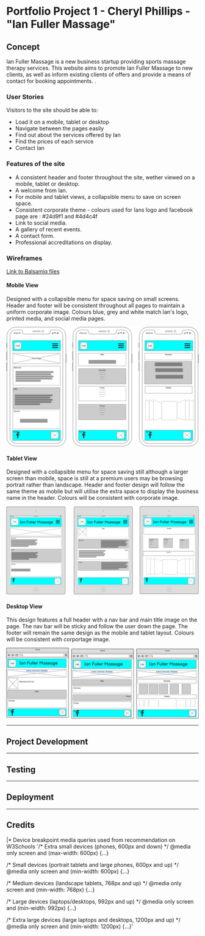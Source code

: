 # Portfolio Project 1 - Cheryl Phillips - "Ian Fuller Massage"

## Concept

Ian Fuller Massage is a new business startup providing sports massage therapy services. This website aims to promote Ian Fuller Massage to new clients, as well as inform existing clients of offers and provide a means of contact for booking appointments. . 

### User Stories

Visitors to the site should be able to:
* Load it on a mobile, tablet or desktop
* Navigate between the pages easily
* Find out about the services offered by Ian
* Find the prices of each service
* Contact Ian

### Features of the site

* A consistent header and footer throughout the site, wether viewed on a mobile, tablet or desktop. 
* A welcome from Ian.
* For mobile and tablet views, a collapsible menu to save on screen space.
* Consistent corporate theme - colours used for Ians logo and facebook page are : #24d9f1 and #4d4c4f
* Link to social media. 
* A gallery of recent events.
* A contact form.
* Professional accreditations on display. 

### Wireframes

[Link to Balsamiq files](./assets/images/wireframes/ian_fuller_massage.bmpr)

#### Mobile View
Designed with a collapsible menu for space saving on small screens. Header and footer will be consistent throughout all pages to maintain a uniform corporate image. Colours blue, grey and white match Ian's logo, printed media, and social media pages. 

![Image of mobile wireframe](./assets/images/wireframes/mobile.png)

#### Tablet View
Designed with a collapsible menu for space saving still although a larger screen than mobile, space is still at a premium users may be browsing portrait rather than landscape. Header and footer design will follow the same theme as mobile but will utilise the extra space to display the business name in the header. Colours will be consistent with corporate image. 

![Image of tablet wireframe](./assets/images/wireframes/tablet.png)

#### Desktop View
This design features a full header with a nav bar and main title image on the page. The nav bar will be sticky and follow the user down the page. The footer will remain the same design as the mobile and tablet layout. Colours will be consistent with corportage image. 

![Image of desktop wireframe](./assets/images/wireframes/desktop.png)

---

## Project Development

---

## Testing

---

## Deployment

---

## Credits

|* Device breakpoint media queries used from recommendation on W3Schools
'/* Extra small devices (phones, 600px and down) */
@media only screen and (max-width: 600px) {...}

/* Small devices (portrait tablets and large phones, 600px and up) */
@media only screen and (min-width: 600px) {...}

/* Medium devices (landscape tablets, 768px and up) */
@media only screen and (min-width: 768px) {...}

/* Large devices (laptops/desktops, 992px and up) */
@media only screen and (min-width: 992px) {...}

/* Extra large devices (large laptops and desktops, 1200px and up) */
@media only screen and (min-width: 1200px) {...}'